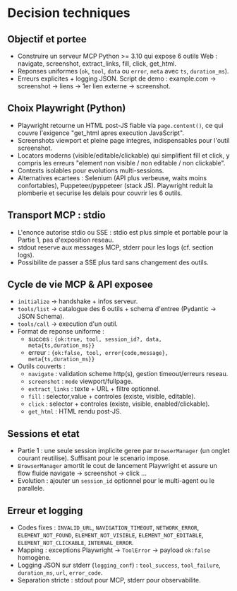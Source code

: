 Decision techniques
===================

Objectif et portee
------------------
- Construire un serveur MCP Python >= 3.10 qui expose 6 outils Web : navigate, screenshot, extract_links, fill, click, get_html.
- Reponses uniformes (`ok`, `tool`, `data` ou `error`, `meta` avec `ts`, `duration_ms`).
- Erreurs explicites + logging JSON. Script de demo : example.com -> screenshot -> liens -> 1er lien externe -> screenshot.

Choix Playwright (Python)
-------------------------
- Playwright retourne un HTML post-JS fiable via `page.content()`, ce qui couvre l'exigence "get_html apres execution JavaScript".
- Screenshots viewport et pleine page integres, indispensables pour l'outil screenshot.
- Locators moderns (visible/editable/clickable) qui simplifient fill et click, y compris les erreurs "element non visible / non editable / non clickable".
- Contexts isolables pour evolutions multi-sessions.
- Alternatives ecartees : Selenium (API plus verbeuse, waits moins confortables), Puppeteer/pyppeteer (stack JS). Playwright reduit la plomberie et securise les delais pour couvrir les 6 outils.

Transport MCP : stdio
---------------------
- L'enonce autorise stdio ou SSE : stdio est plus simple et portable pour la Partie 1, pas d'exposition reseau.
- stdout reserve aux messages MCP, stderr pour les logs (cf. section logs).
- Possibilite de passer a SSE plus tard sans changement des outils.

Cycle de vie MCP & API exposee
------------------------------
- `initialize` -> handshake + infos serveur.
- `tools/list` -> catalogue des 6 outils + schema d'entree (Pydantic -> JSON Schema).
- `tools/call` -> execution d'un outil.
- Format de reponse uniforme :
  - succes : `{ok:true, tool, session_id?, data, meta{ts,duration_ms}}`
  - erreur : `{ok:false, tool, error{code,message}, meta{ts,duration_ms}}`
- Outils couverts :
  - `navigate` : validation scheme http(s), gestion timeout/erreurs reseau.
  - `screenshot` : `mode` viewport/fullpage.
  - `extract_links` : texte + URL + filtre optionnel.
  - `fill` : selector,value + controles (existe, visible, editable).
  - `click` : selector + controles (existe, visible, enabled/clickable).
  - `get_html` : HTML rendu post-JS.

Sessions et etat
----------------
- Partie 1 : une seule session implicite geree par `BrowserManager` (un onglet courant reutilise). Suffisant pour le scenario impose.
- `BrowserManager` amortit le cout de lancement Playwright et assure un flow fluide navigate -> screenshot -> click ...
- Evolution : ajouter un `session_id` optionnel pour le multi-agent ou le parallele.

Erreur et logging
-----------------
- Codes fixes : `INVALID_URL`, `NAVIGATION_TIMEOUT`, `NETWORK_ERROR`, `ELEMENT_NOT_FOUND`, `ELEMENT_NOT_VISIBLE`, `ELEMENT_NOT_EDITABLE`, `ELEMENT_NOT_CLICKABLE`, `INTERNAL_ERROR`.
- Mapping : exceptions Playwright -> `ToolError` -> payload `ok:false` homogène.
- Logging JSON sur stderr (`logging_conf`) : `tool_success`, `tool_failure`, `duration_ms`, `url`, `error_code`.
- Separation stricte : stdout pour MCP, stderr pour observabilite.
